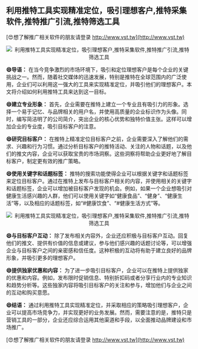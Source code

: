 ## **利用推特工具实现精准定位，吸引理想客户,推特采集软件,推特推广引流,推特筛选工具**

[😍想了解推广相关软件的朋友请登录 http://www.vst.tw](http://www.vst.tw)

 <center><img src="https://vst.tw/MP4/tuiguang/png/4.png" alt="利用推特工具实现精准定位，吸引理想客户,推特采集软件,推特推广引流,推特筛选工具"></center>

**😄导语：**
在当今竞争激烈的市场环境下，吸引和定位理想客户是每个企业的关键挑战之一。然而，随着社交媒体的迅速发展，特别是推特在全球范围内的广泛使用，企业们可以利用这一强大的工具来实现精准定位，并吸引他们的理想客户。本文将介绍如何利用推特工具来达到这一目标。

**😄建立专业形象：**
首先，企业需要在推特上建立一个专业且有吸引力的形象。选择一个易于记忆、与品牌相关的用户名，并使用高质量的企业标识作为头像。同时，编写简洁明了的公司简介，突出企业的核心优势和独特价值主张。这样可以增加企业的专业度，吸引目标客户的注意。

**😄研究目标客户：**
在推特上精准定位目标客户之前，企业需要深入了解他们的需求、兴趣和行为习惯。通过分析目标客户的推特活动、关注的人物和话题，以及他们的推文内容，企业可以获取宝贵的市场洞察。这些洞察将帮助企业更好地了解目标客户，制定更有效的推广策略。

**😄使用关键字和话题标签：**
推特的搜索功能使得企业可以根据关键字和话题标签来定位目标客户。通过在推特上发布与目标客户相关的内容，并使用相关的关键字和话题标签，企业可以增加被目标客户发现的机会。例如，如果一个企业想吸引对健康生活感兴趣的人群，他们可以使用关键字如“健康食品”、“健身”、“健康生活”等，以及相应的话题标签，如“#健康饮食”、“#健康生活方式”等。

 <center><img src="https://vst.tw/MP4/tuiguang/png/2.png" alt="利用推特工具实现精准定位，吸引理想客户,推特采集软件,推特推广引流,推特筛选工具"></center>

**😄与目标客户互动：**
除了发布相关内容外，企业还应积极与目标客户互动。回复他们的推文、提供有价值的信息或建议，参与他们感兴趣的话题讨论等，可以增强企业与目标客户之间的亲密感和信任度。这种积极的互动将有助于建立良好的品牌形象，并吸引更多的理想客户。

**😄提供独家优惠和内容：**
为了进一步吸引目标客户，企业可以在推特上提供独家的优惠和内容。例如，发布限时促销信息、特别折扣码或者分享行业内的专业知识和趋势分析等。这些独家内容将吸引目标客户的关注和参与，增加他们与企业之间的互动和购买意愿。

**😄结语：**
通过利用推特工具实现精准定位，并采取相应的策略吸引理想客户，企业可以提高市场竞争力，并实现更好的业务发展。然而，需要注意的是，推特只是营销工具的一部分，企业还应综合运用其他渠道和手段，以全面推动品牌建设和市场推广。

[😍想了解推广相关软件的朋友请登录 http://www.vst.tw](http://www.vst.tw)



